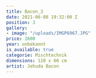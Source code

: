 ```yaml
---
title: Bacon_3
date: 2021-06-08 19:32:00 Z
position: 3
gallery:
- image: "/uploads/IMGP6967.JPG"
price: 2600
year: unbekannt
is_available: true
categorie: Mischtechnik
dimensions: 120 x 60 cm
artist: Jehuda Bacon
---
```


